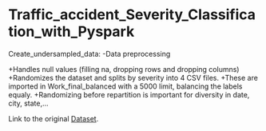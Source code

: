 # Traffic_accident_Severity_Classification_with_Pyspark

Create_undersampled_data: 
  -Data preprocessing
  
+Handles null values (filling na, dropping rows and dropping columns)
+Randomizes the dataset and splits by severity into 4 CSV files.
+These are imported in Work_final_balanced with a 5000 limit, balancing the labels equaly. 
+Randomizing before repartition is important for diversity in date, city, state,... 


Link to the original [Dataset](https://www.kaggle.com/datasets/sobhanmoosavi/us-accidents).


